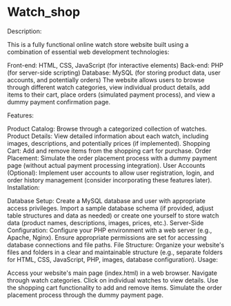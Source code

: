 # Watch_shop
Description:

This is a fully functional online watch store website built using a combination of essential web development technologies:

Front-end: HTML, CSS, JavaScript (for interactive elements)
Back-end: PHP (for server-side scripting)
Database: MySQL (for storing product data, user accounts, and potentially orders)
The website allows users to browse through different watch categories, view individual product details, add items to their cart, place orders (simulated payment process), and view a dummy payment confirmation page.

Features:

Product Catalog: Browse through a categorized collection of watches.
Product Details: View detailed information about each watch, including images, descriptions, and potentially prices (if implemented).
Shopping Cart: Add and remove items from the shopping cart for purchase.
Order Placement: Simulate the order placement process with a dummy payment page (without actual payment processing integration).
User Accounts (Optional): Implement user accounts to allow user registration, login, and order history management (consider incorporating these features later).
Installation:

Database Setup:
Create a MySQL database and user with appropriate access privileges.
Import a sample database schema (if provided, adjust table structures and data as needed) or create one yourself to store watch data (product names, descriptions, images, prices, etc.).
Server-Side Configuration:
Configure your PHP environment with a web server (e.g., Apache, Nginx).
Ensure appropriate permissions are set for accessing database connections and file paths.
File Structure:
Organize your website's files and folders in a clear and maintainable structure (e.g., separate folders for HTML, CSS, JavaScript, PHP, images, database configuration).
Usage:

Access your website's main page (index.html) in a web browser.
Navigate through watch categories.
Click on individual watches to view details.
Use the shopping cart functionality to add and remove items.
Simulate the order placement process through the dummy payment page.
